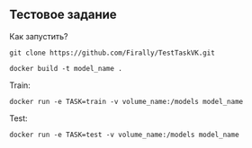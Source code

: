 Тестовое задание
-----------------------------------
Как запустить?

    git clone https://github.com/Firally/TestTaskVK.git

    docker build -t model_name .

Train:

    docker run -e TASK=train -v volume_name:/models model_name

Test:

    docker run -e TASK=test -v volume_name:/models model_name
